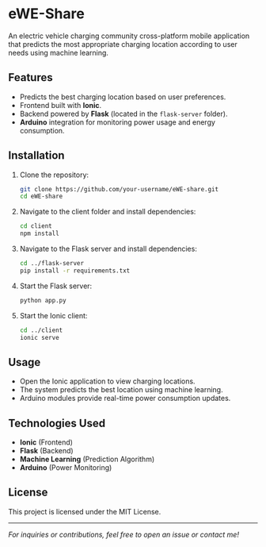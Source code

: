 # eWE-Share

An electric vehicle charging community cross-platform mobile application that predicts the most appropriate charging location according to user needs using machine learning.

## Features
- Predicts the best charging location based on user preferences.
- Frontend built with **Ionic**.
- Backend powered by **Flask** (located in the `flask-server` folder).
- **Arduino** integration for monitoring power usage and energy consumption.

## Installation
1. Clone the repository:
   ```sh
   git clone https://github.com/your-username/eWE-share.git
   cd eWE-share
   ```
2. Navigate to the client folder and install dependencies:
   ```sh
   cd client
   npm install
   ```
3. Navigate to the Flask server and install dependencies:
   ```sh
   cd ../flask-server
   pip install -r requirements.txt
   ```
4. Start the Flask server:
   ```sh
   python app.py
   ```
5. Start the Ionic client:
   ```sh
   cd ../client
   ionic serve
   ```

## Usage
- Open the Ionic application to view charging locations.
- The system predicts the best location using machine learning.
- Arduino modules provide real-time power consumption updates.

## Technologies Used
- **Ionic** (Frontend)
- **Flask** (Backend)
- **Machine Learning** (Prediction Algorithm)
- **Arduino** (Power Monitoring)

## License
This project is licensed under the MIT License.

---

*For inquiries or contributions, feel free to open an issue or contact me!*

